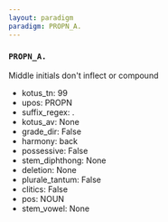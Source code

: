 ```yaml
---
layout: paradigm
paradigm: PROPN_A.
---
```

### ` PROPN_A. `

Middle initials don't inflect or compound
* kotus_tn: 99
* upos: PROPN
* suffix_regex: \.
* kotus_av: None
* grade_dir: False
* harmony: back
* possessive: False
* stem_diphthong: None
* deletion: None
* plurale_tantum: False
* clitics: False
* pos: NOUN
* stem_vowel: None
